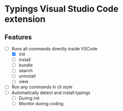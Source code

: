 # Typings Visual Studio Code extension

## Features
- [ ] Runs all commands directly inside VSCode
  - [x] init
  - [ ] install
  - [ ] bundle
  - [ ] search
  - [ ] uninstall
  - [ ] view
- [ ] Run any commands in cli style
- [ ] Automatically detect and install typings
  - [ ] During init
  - [ ] Monitor during coding